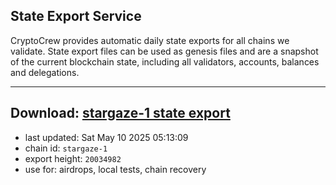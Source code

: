 ## State Export Service
CryptoCrew provides automatic daily state exports for all chains we validate. State export files can be used as genesis files and are a snapshot of the current blockchain state, including all validators, accounts, balances and delegations.

---
**Download: [stargaze-1 state export](https://dl-eu2.ccvalidators.com/SERVICE/stargaze/stargaze-1_export_20034982.json)**
---

- last updated: Sat May 10 2025 05:13:09
- chain id: `stargaze-1`
- export height: `20034982`
- use for: airdrops, local tests, chain recovery
